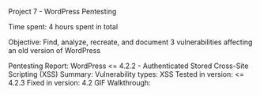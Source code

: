 Project 7 - WordPress Pentesting

Time spent: 4 hours spent in total

Objective: Find, analyze, recreate, and document 3 vulnerabilities affecting an old version of WordPress

Pentesting Report:
WordPress <= 4.2.2 - Authenticated Stored Cross-Site Scripting (XSS)
 Summary:
Vulnerability types: XSS
Tested in version: <= 4.2.3
Fixed in version: 4.2
 GIF Walkthrough: 
